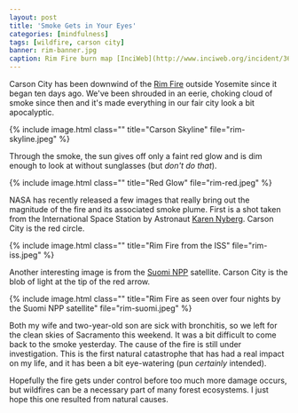 ```yaml
---
layout: post
title: 'Smoke Gets in Your Eyes'
categories: [mindfulness]
tags: [wildfire, carson city]
banner: rim-banner.jpg
caption: Rim Fire burn map [InciWeb](http://www.inciweb.org/incident/3660/)
---
```


Carson City has been downwind of the [Rim Fire](http://www.inciweb.org/incident/3660/) outside Yosemite since it began ten days ago. We've been shrouded in an eerie, choking cloud of smoke since then and it's made everything in our fair city look a bit apocalyptic.

{% include image.html class="" title="Carson Skyline" file="rim-skyline.jpeg" %}

Through the smoke, the sun gives off only a faint red glow and is dim enough to look at without sunglasses (but *don't do that*).

{% include image.html class="" title="Red Glow" file="rim-red.jpeg" %}

NASA has recently released a few images that really bring out the magnitude of the fire and its associated smoke plume. First is a shot taken from the International Space Station by Astronaut [Karen Nyberg](https://twitter.com/AstroKarenN/status/372105386204999680). Carson City is the red circle.

{% include image.html class="" title="Rim Fire from the ISS" file="rim-iss.jpeg" %}

Another interesting image is from the [Suomi NPP](http://npp.gsfc.nasa.gov/index.html) satellite. Carson City is the blob of light at the tip of the red arrow.

{% include image.html class="" title="Rim Fire as seen over four nights by the Suomi NPP satellite" file="rim-suomi.jpeg" %}

Both my wife and two-year-old son are sick with bronchitis, so we left for the clean skies of Sacramento this weekend. It was a bit difficult to come back to the smoke yesterday. The cause of the fire is still under investigation. This is the first natural catastrophe that has had a real impact on my life, and it has been a bit eye-watering (pun *certainly* intended).

Hopefully the fire gets under control before too much more damage occurs, but  wildfires can be a necessary part of many forest ecosystems. I just hope this one resulted from natural causes.